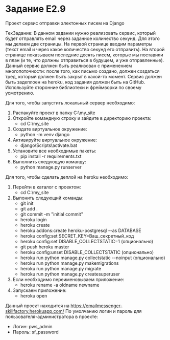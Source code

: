 # Задание E2.9

   Проект сервис отправки электонных писем на Django

   ТехЗадание:
В данном задании нужно реализовать сервис, который будет отправлять email через заданное количество секунд. Для этого мы делаем две страницы. На первой странице вводим параметры (текст email и через какое количество секунд его отправить). На второй странице показываем последние десять писем, которые мы поставили в план (и те, что должны отправиться в будущем, и уже отправленные).
Данный сервис должен быть реализован с применением многопоточности: после того, как письмо создано, должен создаться тред, который должен быть закрыт в какой-то момент.
Сервис должен быть задеплоен на heroku, код задания должен быть на GitHub. Используйте сторонние библиотеки и фреймворки по своему усмотрению.

Для того, чтобы запустить локальный сервер необходимо:
1) Распакуйте проект в папку C:\my_site
2) Откройте командную строку и зайдите в директорию проекта:
   - cd C:\my_site
3) Создате виртуальное окружение:
   - python -m venv django
4) Активируйте виртуальное окружение:
   - django\Scripts\activate.bat
5) Установите все необходимые пакеты:
   - pip install -r requirements.txt
6) Выполнить следующую команду:
   - python manage.py runserver

Для того, чтобы сделать деплой на heroku необходимо:
1) Перейти в каталог с проектом:
   - cd C:\my_site
2) Выпонить следующий команды:
   - git init
   - git add .
   - git commit -m "initial commit"
   - heroku login
   - heroku create
   - heroku addons:create heroku-postgresql --as DATABASE
   - heroku config:set SECRET_KEY=Ваш_секретный_код
   - heroku config:set DISABLE_COLLECTSTATIC=1 (опционально)
   - git push heroku master
   - heroku config:unset DISABLE_COLLECTSTATIC (опционально)
   - heroku run python manage.py collectstatic --noinput (опционально)
   - heroku run python manage.py makemigrations
   - heroku run python manage.py migrate
   - heroku run python manage.py createsuperuser
3) Если необходимо переименовываем приложение:
   - heroku rename -a oldname newname
4) Запускаем приложение:
   - heroku open

Данный проект находится на https://emailmessenger-skillfactory.herokuapp.com/
По умолчанию логин и пароль для пользователя-администратора в проекте:
- Логин: pws_admin
- Пароль: sf_password
